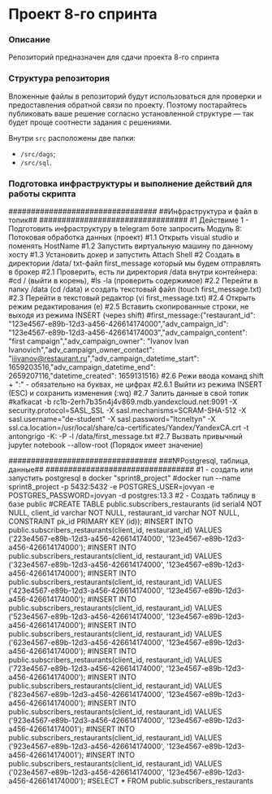 # Проект 8-го спринта

### Описание
Репозиторий предназначен для сдачи проекта 8-го спринта

### Структура репозитория
Вложенные файлы в репозиторий будут использоваться для проверки и предоставления обратной связи по проекту. Поэтому постарайтесь публиковать ваше решение согласно установленной структуре — так будет проще соотнести задания с решениями.

Внутри `src` расположены две папки:
- `/src/dags`;
- `/src/sql`.


### Подготовка инфраструктуры и выполнение действий для работы скрипта

#################################
##Инфраструктура и файл в топик##
#################################
#1 Действиме 1 - Подготовить инфраструктуру в telegram боте запросить Модуль 8: Потоковая обработка данных (проект)
#1.1 Открыть visual studio и поменять HostName
#1.2 Запустить виртуальную машину по данному хосту
#1.3 Установить докер и запустить Attach Shell
#2 Создать в директории  /data/ txt-файл first_message который мы будем отправлять в брокер
#2.1 Проверить, есть ли директория /data внутри контейнера: 
#cd / (выйти в корень), 
#ls -la (проверить содержимое)
#2.2 Перейти в папку /data (cd /data) и создать текстовый файл (touch first_message.txt) 
#2.3 Перейти в текстовый редактор (vi first_message.txt) 
#2.4 Открыть режим редактирования (e) 
#2.5 Вставить скопированные строки, не выходя из режима INSERT (через shift) 
#first_message:{"restaurant_id": "123e4567-e89b-12d3-a456-426614174000","adv_campaign_id": "123e4567-e89b-12d3-a456-426614174003","adv_campaign_content": "first campaign","adv_campaign_owner": "Ivanov Ivan Ivanovich","adv_campaign_owner_contact": "iiivanov@restaurant.ru","adv_campaign_datetime_start": 1659203516,"adv_campaign_datetime_end": 2659207116,"datetime_created": 1659131516} 
#2.6 Режи ввода команд shift + ":" - обязательно на буквах, не цифрах
#2.6.1 Выйти из режима INSERT (ESC) и сохранить изменения (:wq)
#2.7 Залить данные в свой топик
#kafkacat -b rc1b-2erh7b35n4j4v869.mdb.yandexcloud.net:9091 -X security.protocol=SASL_SSL -X sasl.mechanisms=SCRAM-SHA-512 -X sasl.username="de-student" -X sasl.password="ltcneltyn" -X ssl.ca.location=/usr/local/share/ca-certificates/Yandex/YandexCA.crt -t antongrigo -K: -P -l /data/first_message.txt
#2.7 Вызвать привычный jupyter notebook --allow-root (Порядок имеет значение)

#################################
###№Postgresql, таблица, данные##
#################################
#1 - создать или запустить postgresql в docker "sprint8_project"
#docker run --name sprint8_project -p 5432:5432 -e POSTGRES_USER=jovyan -e POSTGRES_PASSWORD=jovyan -d postgres:13.3
#2 - Создать таблицу в базе public 
#CREATE TABLE public.subscribers_restaurants (id serial4 NOT NULL, client_id varchar NOT NULL, restaurant_id varchar NOT NULL, CONSTRAINT pk_id PRIMARY KEY (id));
#INSERT INTO public.subscribers_restaurants(client_id, restaurant_id) VALUES ('223e4567-e89b-12d3-a456-426614174000', '123e4567-e89b-12d3-a456-426614174000');
#INSERT INTO public.subscribers_restaurants(client_id, restaurant_id) VALUES ('323e4567-e89b-12d3-a456-426614174000', '123e4567-e89b-12d3-a456-426614174000');
#INSERT INTO public.subscribers_restaurants(client_id, restaurant_id) VALUES ('423e4567-e89b-12d3-a456-426614174000', '123e4567-e89b-12d3-a456-426614174000');
#INSERT INTO public.subscribers_restaurants(client_id, restaurant_id) VALUES ('523e4567-e89b-12d3-a456-426614174000', '123e4567-e89b-12d3-a456-426614174000');
#INSERT INTO public.subscribers_restaurants(client_id, restaurant_id) VALUES ('623e4567-e89b-12d3-a456-426614174000', '123e4567-e89b-12d3-a456-426614174000');
#INSERT INTO public.subscribers_restaurants(client_id, restaurant_id) VALUES ('723e4567-e89b-12d3-a456-426614174000', '123e4567-e89b-12d3-a456-426614174000');
#INSERT INTO public.subscribers_restaurants(client_id, restaurant_id) VALUES ('823e4567-e89b-12d3-a456-426614174000', '123e4567-e89b-12d3-a456-426614174000');
#INSERT INTO public.subscribers_restaurants(client_id, restaurant_id) VALUES ('923e4567-e89b-12d3-a456-426614174000', '123e4567-e89b-12d3-a456-426614174001');
#INSERT INTO public.subscribers_restaurants(client_id, restaurant_id) VALUES ('923e4567-e89b-12d3-a456-426614174000', '123e4567-e89b-12d3-a456-426614174001');
#INSERT INTO public.subscribers_restaurants(client_id, restaurant_id) VALUES ('023e4567-e89b-12d3-a456-426614174000', '123e4567-e89b-12d3-a456-426614174000');
#SELECT * FROM public.subscribers_restaurants



